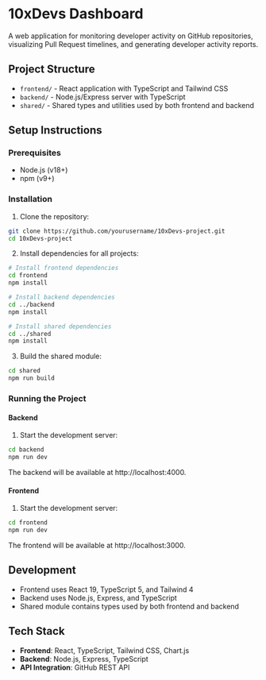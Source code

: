 # 10xDevs Dashboard

A web application for monitoring developer activity on GitHub repositories, visualizing Pull Request timelines, and generating developer activity reports.

## Project Structure

- `frontend/` - React application with TypeScript and Tailwind CSS
- `backend/` - Node.js/Express server with TypeScript
- `shared/` - Shared types and utilities used by both frontend and backend

## Setup Instructions

### Prerequisites

- Node.js (v18+)
- npm (v9+)

### Installation

1. Clone the repository:
```bash
git clone https://github.com/yourusername/10xDevs-project.git
cd 10xDevs-project
```

2. Install dependencies for all projects:
```bash
# Install frontend dependencies
cd frontend
npm install

# Install backend dependencies
cd ../backend
npm install

# Install shared dependencies
cd ../shared
npm install
```

3. Build the shared module:
```bash
cd shared
npm run build
```

### Running the Project

#### Backend

1. Start the development server:
```bash
cd backend
npm run dev
```

The backend will be available at http://localhost:4000.

#### Frontend

1. Start the development server:
```bash
cd frontend
npm run dev
```

The frontend will be available at http://localhost:3000.

## Development

- Frontend uses React 19, TypeScript 5, and Tailwind 4
- Backend uses Node.js, Express, and TypeScript
- Shared module contains types used by both frontend and backend

## Tech Stack

- **Frontend**: React, TypeScript, Tailwind CSS, Chart.js
- **Backend**: Node.js, Express, TypeScript
- **API Integration**: GitHub REST API